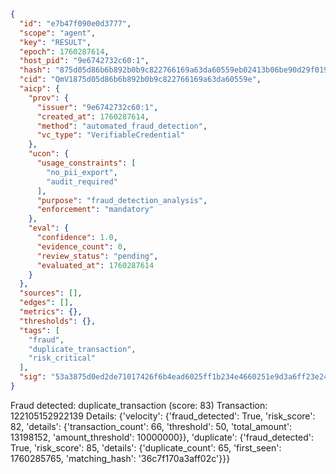 ```json
{
  "id": "e7b47f090e0d3777",
  "scope": "agent",
  "key": "RESULT",
  "epoch": 1760287614,
  "host_pid": "9e6742732c60:1",
  "hash": "875d05d86b6b892b0b9c822766169a63da60559eb02413b06be90d29f0197001",
  "cid": "QmV1875d05d86b6b892b0b9c822766169a63da60559e",
  "aicp": {
    "prov": {
      "issuer": "9e6742732c60:1",
      "created_at": 1760287614,
      "method": "automated_fraud_detection",
      "vc_type": "VerifiableCredential"
    },
    "ucon": {
      "usage_constraints": [
        "no_pii_export",
        "audit_required"
      ],
      "purpose": "fraud_detection_analysis",
      "enforcement": "mandatory"
    },
    "eval": {
      "confidence": 1.0,
      "evidence_count": 0,
      "review_status": "pending",
      "evaluated_at": 1760287614
    }
  },
  "sources": [],
  "edges": [],
  "metrics": {},
  "thresholds": {},
  "tags": [
    "fraud",
    "duplicate_transaction",
    "risk_critical"
  ],
  "sig": "53a3875d0ed2de71017426f6b4ead6025ff1b234e4660251e9d3a6ff23e24843"
}
```

Fraud detected: duplicate_transaction (score: 83)
Transaction: 122105152922139
Details: {'velocity': {'fraud_detected': True, 'risk_score': 82, 'details': {'transaction_count': 66, 'threshold': 50, 'total_amount': 13198152, 'amount_threshold': 10000000}}, 'duplicate': {'fraud_detected': True, 'risk_score': 85, 'details': {'duplicate_count': 65, 'first_seen': 1760285765, 'matching_hash': '36c7f170a3aff02c'}}}